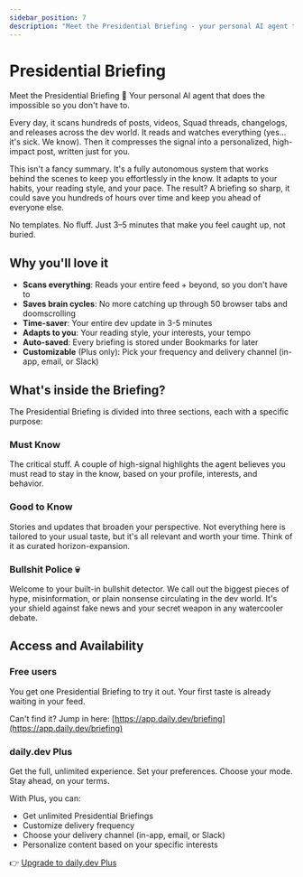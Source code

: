 ```yaml
---
sidebar_position: 7
description: "Meet the Presidential Briefing - your personal AI agent that scans hundreds of posts, videos, and threads to deliver a personalized, high-impact briefing in 3-5 minutes. Stay effortlessly informed with must-know updates, horizon-expanding content, and built-in bullshit detection."
---
```


# Presidential Briefing

Meet the Presidential Briefing 🤝 Your personal AI agent that does the impossible so you don't have to.

Every day, it scans hundreds of posts, videos, Squad threads, changelogs, and releases across the dev world. It reads and watches everything (yes… it's sick. We know). Then it compresses the signal into a personalized, high-impact post, written just for you.

This isn't a fancy summary. It's a fully autonomous system that works behind the scenes to keep you effortlessly in the know. It adapts to your habits, your reading style, and your pace. The result? A briefing so sharp, it could save you hundreds of hours over time and keep you ahead of everyone else.

No templates. No fluff. Just 3–5 minutes that make you feel caught up, not buried.

## Why you'll love it

- **Scans everything**: Reads your entire feed + beyond, so you don't have to
- **Saves brain cycles**: No more catching up through 50 browser tabs and doomscrolling
- **Time-saver**: Your entire dev update in 3-5 minutes
- **Adapts to you**: Your reading style, your interests, your tempo
- **Auto-saved**: Every briefing is stored under Bookmarks for later
- **Customizable** (Plus only): Pick your frequency and delivery channel (in-app, email, or Slack)

## What's inside the Briefing?

The Presidential Briefing is divided into three sections, each with a specific purpose:

### Must Know

The critical stuff. A couple of high-signal highlights the agent believes you must read to stay in the know, based on your profile, interests, and behavior.

### Good to Know

Stories and updates that broaden your perspective. Not everything here is tailored to your usual taste, but it's all relevant and worth your time. Think of it as curated horizon-expansion.

### Bullshit Police 💀

Welcome to your built-in bullshit detector. We call out the biggest pieces of hype, misinformation, or plain nonsense circulating in the dev world. It's your shield against fake news and your secret weapon in any watercooler debate.

## Access and Availability

### Free users

You get one Presidential Briefing to try it out. Your first taste is already waiting in your feed.

Can't find it? Jump in here: [https://app.daily.dev/briefing](https://app.daily.dev/briefing)

### daily.dev Plus

Get the full, unlimited experience. Set your preferences. Choose your mode. Stay ahead, on your terms.

With Plus, you can:
- Get unlimited Presidential Briefings
- Customize delivery frequency
- Choose your delivery channel (in-app, email, or Slack)
- Personalize content based on your specific interests

👉 [Upgrade to daily.dev Plus](https://app.daily.dev/plus)